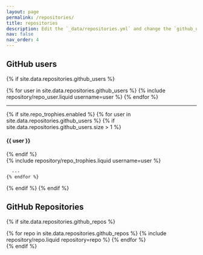 ```yaml
---
layout: page
permalink: /repositories/
title: repositories
description: Edit the `_data/repositories.yml` and change the `github_users` and `github_repos` lists to include your own GitHub profile and repositories.
nav: false
nav_order: 4
---
```

## GitHub users

{% if site.data.repositories.github_users %}
  <div class='repositories d-flex flex-wrap flex-md-row flex-column justify-content-between align-items-center'>
    {% for user in site.data.repositories.github_users %}
      {% include repository/repo_user.liquid username=user %}
    {% endfor %}
  </div>

  ---

  {% if site.repo_trophies.enabled %}
    {% for user in site.data.repositories.github_users %}
      {% if site.data.repositories.github_users.size > 1 %}
        <h4>{{ user }}</h4>
      {% endif %}
      <div class='repositories d-flex flex-wrap flex-md-row flex-column justify-content-between align-items-center'>
        {% include repository/repo_trophies.liquid username=user %}
      </div>

      ---
    {% endfor %}
  {% endif %}
{% endif %}

## GitHub Repositories

{% if site.data.repositories.github_repos %}
  <div class='repositories d-flex flex-wrap flex-md-row flex-column justify-content-between align-items-center'>
    {% for repo in site.data.repositories.github_repos %}
      {% include repository/repo.liquid repository=repo %}
    {% endfor %}
  </div>
{% endif %}
